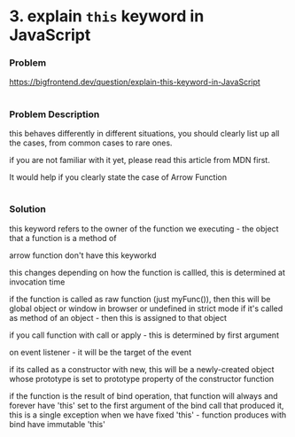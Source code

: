 # 3. explain `this` keyword in JavaScript

### Problem

https://bigfrontend.dev/question/explain-this-keyword-in-JavaScript

#

### Problem Description

this behaves differently in different situations, you should clearly list up all the cases, from common cases to rare ones.

if you are not familiar with it yet, please read this article from MDN first.

It would help if you clearly state the case of Arrow Function

#

### Solution

this keyword refers to the owner of the function we executing - the object that a function is a method of

arrow function don't have this keyworkd

this changes depending on how the function is callled, this is determined at invocation time

if the function is called as raw function (just myFunc()), then this will be global object or window in browser or undefined in strict mode if it's called as method of an object - then this is assigned to that object

if you call function with call or apply - this is determined by first argument

on event listener - it will be the target of the event

if its called as a constructor with new, this will be a newly-created object whose prototype is set to prototype property of the constructor function

if the function is the result of bind operation, that function will always and forever have 'this' set to the first argument of the bind call that produced it, this is a single exception when we have fixed 'this' - function produces with bind have immutable 'this'
